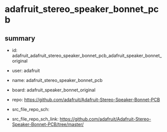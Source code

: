 # adafruit_stereo_speaker_bonnet_pcb
 
## summary 
* id: adafruit_adafruit_stereo_speaker_bonnet_pcb_adafruit_speaker_bonnet_original
* user: adafruit
* name: adafruit_stereo_speaker_bonnet_pcb
* board: adafruit_speaker_bonnet_original
* repo: https://github.com/adafruit/Adafruit-Stereo-Speaker-Bonnet-PCB



* src_file_repo_sch: 
* src_file_repo_sch_link: https://github.com/adafruit/Adafruit-Stereo-Speaker-Bonnet-PCB/tree/master/






